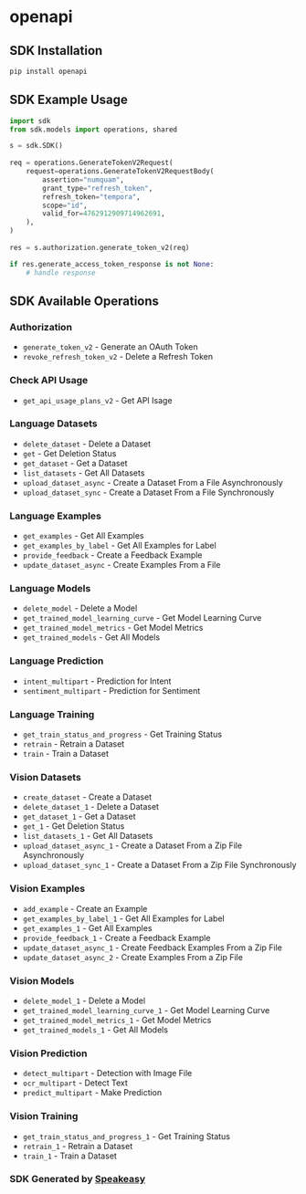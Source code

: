# openapi

<!-- Start SDK Installation -->
## SDK Installation

```bash
pip install openapi
```
<!-- End SDK Installation -->

## SDK Example Usage
<!-- Start SDK Example Usage -->
```python
import sdk
from sdk.models import operations, shared

s = sdk.SDK()
    
req = operations.GenerateTokenV2Request(
    request=operations.GenerateTokenV2RequestBody(
        assertion="numquam",
        grant_type="refresh_token",
        refresh_token="tempora",
        scope="id",
        valid_for=4762912909714962691,
    ),
)
    
res = s.authorization.generate_token_v2(req)

if res.generate_access_token_response is not None:
    # handle response
```
<!-- End SDK Example Usage -->

<!-- Start SDK Available Operations -->
## SDK Available Operations

### Authorization

* `generate_token_v2` - Generate an OAuth Token
* `revoke_refresh_token_v2` - Delete a Refresh Token

### Check API Usage

* `get_api_usage_plans_v2` - Get API Isage

### Language Datasets

* `delete_dataset` - Delete a Dataset
* `get` - Get Deletion Status
* `get_dataset` - Get a Dataset
* `list_datasets` - Get All Datasets
* `upload_dataset_async` - Create a Dataset From a File Asynchronously
* `upload_dataset_sync` - Create a Dataset From a File Synchronously

### Language Examples

* `get_examples` - Get All Examples
* `get_examples_by_label` - Get All Examples for Label
* `provide_feedback` - Create a Feedback Example
* `update_dataset_async` - Create Examples From a File

### Language Models

* `delete_model` - Delete a Model
* `get_trained_model_learning_curve` - Get Model Learning Curve
* `get_trained_model_metrics` - Get Model Metrics
* `get_trained_models` - Get All Models

### Language Prediction

* `intent_multipart` - Prediction for Intent
* `sentiment_multipart` - Prediction for Sentiment

### Language Training

* `get_train_status_and_progress` - Get Training Status
* `retrain` - Retrain a Dataset
* `train` - Train a Dataset

### Vision Datasets

* `create_dataset` - Create a Dataset
* `delete_dataset_1` - Delete a Dataset
* `get_dataset_1` - Get a Dataset
* `get_1` - Get Deletion Status
* `list_datasets_1` - Get All Datasets
* `upload_dataset_async_1` - Create a Dataset From a Zip File Asynchronously
* `upload_dataset_sync_1` - Create a Dataset From a Zip File Synchronously

### Vision Examples

* `add_example` - Create an Example
* `get_examples_by_label_1` - Get All Examples for Label
* `get_examples_1` - Get All Examples
* `provide_feedback_1` - Create a Feedback Example
* `update_dataset_async_1` - Create Feedback Examples From a Zip File
* `update_dataset_async_2` - Create Examples From a Zip File

### Vision Models

* `delete_model_1` - Delete a Model
* `get_trained_model_learning_curve_1` - Get Model Learning Curve
* `get_trained_model_metrics_1` - Get Model Metrics
* `get_trained_models_1` - Get All Models

### Vision Prediction

* `detect_multipart` - Detection with Image File
* `ocr_multipart` - Detect Text
* `predict_multipart` - Make Prediction

### Vision Training

* `get_train_status_and_progress_1` - Get Training Status
* `retrain_1` - Retrain a Dataset
* `train_1` - Train a Dataset

<!-- End SDK Available Operations -->

### SDK Generated by [Speakeasy](https://docs.speakeasyapi.dev/docs/using-speakeasy/client-sdks)
